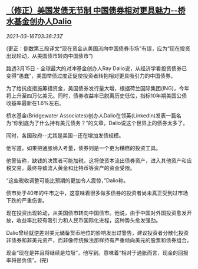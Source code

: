 <!--1615866942000-->
[（修正）美国发债无节制 中国债券相对更具魅力--桥水基金创办人Dalio](https://cn.reuters.com/article/usa-china-bonds-bridgewater-0315-mon-idCNKBS2B80A2)
------

<div><i>2021-03-16T03:36:23Z</i></div><p>(更正：倒数第三段译文“现在资金从美国流向中国债券市场”有误，应为“现在投资出现轮动，从美国债市转向中国债市”)</p><p>路透3月15日 - 全球最大的对冲基金创办人Ray Dalio说，从经济学看投资债券已变得“愚蠢”，美国举债过度正促使投资者转抱相对更具吸引力的中国债券。</p><p>为了给抗疫措施筹措资金，美国债券发行量大增，根据荷兰国际集团(ING)，今年将上升至四万亿美元。同时，债券收益率已脱离历史低位，指标10年期美国公债收益率最新在1.6%左右。</p><p>桥水基金(Bridgewater Associates)创办人Dalio在领英(LinkedIn)发表一篇名为“你到底为了什么持有美元债务？”的文章，Dalio说这个世界上的债券太多了。</p><p>同时，各国政府--尤其是美国--还在增加发债规模。</p><p>他写道，如果把通胀纳入考量，债券则是一个更为糟糕的投资工具。</p><p>他警告称，缺钱的决策者可能加税，这将使资本流出债券资产，进入其他资产和应税交易，最终导致流入黄金和比特币等资产的资金受限。</p><p>“这些税收调整可能比预期的更加令人震惊，”Dalio称。</p><p>债市处于40年的牛市之中，这意味着很多做多债券的投资者尚未真正受到过市场下跌的严重伤害。</p><p>现在投资出现轮动，从美国债市转向中国债市。他说，由于中国对外国投资愈发开放，收益率比较有吸引力和人民币国际化进程，这种势头愈发强劲。</p><p>Dalio曾经就逆差对美元储备货币地位的影响发出过警告，建议投资者分散化投资非债券和非美元资产，而非像传统做法那样持有严重倾向美元的股票和债券组合。</p><p>现金“现在是并且将继续是垃圾”，他写到。意味着“相对于通胀而言，现金的回报率将是负值”。(完)</p>
